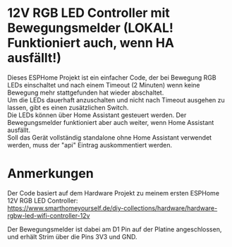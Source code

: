 # 12V RGB LED Controller mit Bewegungsmelder (LOKAL! Funktioniert auch, wenn HA ausfällt!)
Dieses ESPHome Projekt ist ein einfacher Code, der bei Bewegung RGB LEDs einschaltet und nach einem Timeout (2 Minuten) wenn keine Bewegung mehr stattgefunden hat wieder abschaltet.  
Um die LEDs dauerhaft anzuschalten und nicht nach Timeout ausgehen zu lassen, gibt es einen zusätzlichen Switch.  
Die LEDs können über Home Assistant gesteuert werden. Der Bewegungsmelder funktioniert aber auch weiter, wenn Home Assistant ausfällt.  
Soll das Gerät vollständig standalone ohne Home Assistant verwendet werden, muss der "api" Eintrag auskommentiert werden.  
  
  
# Anmerkungen
Der Code basiert auf dem Hardware Projekt zu meinem ersten ESPHome 12V RGB LED Controller:  
https://www.smarthomeyourself.de/diy-collections/hardware/hardware-rgbw-led-wifi-controller-12v  
  
Der Bewegungsmelder ist dabei am D1 Pin auf der Platine angeschlossen, und erhält Strim über die Pins 3V3 und GND.  